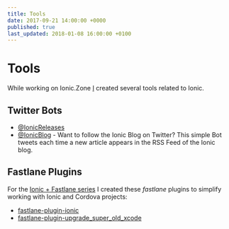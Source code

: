 ```yaml
---
title: Tools
date: 2017-09-21 14:00:00 +0000
published: true
last_updated: 2018-01-08 16:00:00 +0100
---
```

# Tools

While working on Ionic.Zone [I](../about.md) created several tools related to Ionic.

## Twitter Bots

* [@IonicReleases](tools/IonicReleases.md)
* [@IonicBlog](https://twitter.com/IonicBlog "https://twitter.com/IonicBlog") - Want to follow the Ionic Blog on Twitter? This simple Bot tweets each time a new article appears in the RSS Feed of the Ionic blog.

## Fastlane Plugins

For the [Ionic + Fastlane series](fastlane.md) I created these _fastlane_ plugins to simplify working with Ionic and Cordova projects:

* [fastlane-plugin-ionic](https://github.com/ionic-zone/fastlane-plugin-ionic)
* [fastlane-plugin-upgrade_super_old_xcode](https://github.com/ionic-zone/fastlane-plugin-upgrade_super_old_xcode)
